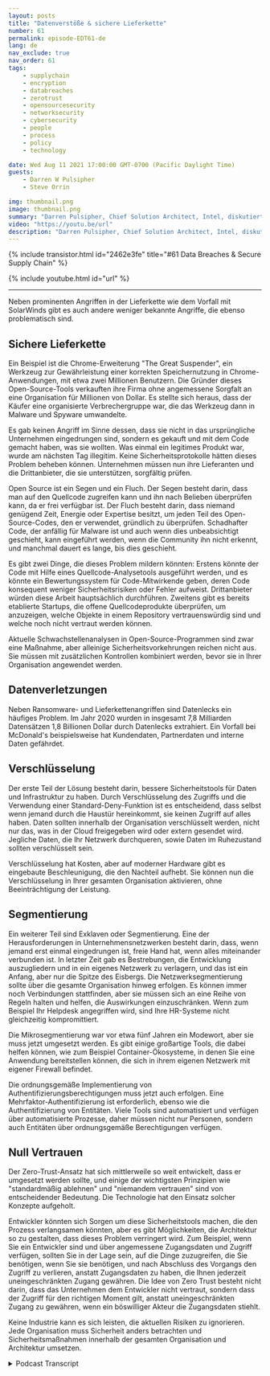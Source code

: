 ```yaml
---
layout: posts
title: "Datenverstöße & sichere Lieferkette"
number: 61
permalink: episode-EDT61-de
lang: de
nav_exclude: true
nav_order: 61
tags:
    - supplychain
    - encryption
    - databreaches
    - zerotrust
    - opensourcesecurity
    - networksecurity
    - cybersecurity
    - people
    - process
    - policy
    - technology

date: Wed Aug 11 2021 17:00:00 GMT-0700 (Pacific Daylight Time)
guests:
    - Darren W Pulsipher
    - Steve Orrin

img: thumbnail.png
image: thumbnail.png
summary: "Darren Pulsipher, Chief Solution Architect, Intel, diskutiert Datenverstöße und sichere Lieferketten mit dem häufigen Gast Steve Orrin, CTO von Intel, Federal."
video: "https://youtu.be/url"
description: "Darren Pulsipher, Chief Solution Architect, Intel, diskutiert Datenverstöße und sichere Lieferketten mit dem häufigen Gast Steve Orrin, CTO von Intel, Federal."
---
```


<div>
{% include transistor.html id="2462e3fe" title="#61 Data Breaches & Secure Supply Chain" %}

{% include youtube.html id="url" %}
</div>

---

Neben prominenten Angriffen in der Lieferkette wie dem Vorfall mit SolarWinds gibt es auch andere weniger bekannte Angriffe, die ebenso problematisch sind.

## Sichere Lieferkette

Ein Beispiel ist die Chrome-Erweiterung "The Great Suspender", ein Werkzeug zur Gewährleistung einer korrekten Speichernutzung in Chrome-Anwendungen, mit etwa zwei Millionen Benutzern. Die Gründer dieses Open-Source-Tools verkauften ihre Firma ohne angemessene Sorgfalt an eine Organisation für Millionen von Dollar. Es stellte sich heraus, dass der Käufer eine organisierte Verbrechergruppe war, die das Werkzeug dann in Malware und Spyware umwandelte.

Es gab keinen Angriff im Sinne dessen, dass sie nicht in das ursprüngliche Unternehmen eingedrungen sind, sondern es gekauft und mit dem Code gemacht haben, was sie wollten. Was einmal ein legitimes Produkt war, wurde am nächsten Tag illegitim. Keine Sicherheitsprotokolle hätten dieses Problem beheben können. Unternehmen müssen nun ihre Lieferanten und die Drittanbieter, die sie unterstützen, sorgfältig prüfen.

Open Source ist ein Segen und ein Fluch. Der Segen besteht darin, dass man auf den Quellcode zugreifen kann und ihn nach Belieben überprüfen kann, da er frei verfügbar ist. Der Fluch besteht darin, dass niemand genügend Zeit, Energie oder Expertise besitzt, um jeden Teil des Open-Source-Codes, den er verwendet, gründlich zu überprüfen. Schadhafter Code, der anfällig für Malware ist und auch wenn dies unbeabsichtigt geschieht, kann eingeführt werden, wenn die Community ihn nicht erkennt, und manchmal dauert es lange, bis dies geschieht.

Es gibt zwei Dinge, die dieses Problem mildern könnten: Erstens könnte der Code mit Hilfe eines Quellcode-Analysetools ausgeführt werden, und es könnte ein Bewertungssystem für Code-Mitwirkende geben, deren Code konsequent weniger Sicherheitsrisiken oder Fehler aufweist. Drittanbieter würden diese Arbeit hauptsächlich durchführen. Zweitens gibt es bereits etablierte Startups, die offene Quellcodeprodukte überprüfen, um anzuzeigen, welche Objekte in einem Repository vertrauenswürdig sind und welche noch nicht vertraut werden können.

Aktuelle Schwachstellenanalysen in Open-Source-Programmen sind zwar eine Maßnahme, aber alleinige Sicherheitsvorkehrungen reichen nicht aus. Sie müssen mit zusätzlichen Kontrollen kombiniert werden, bevor sie in Ihrer Organisation angewendet werden.

## Datenverletzungen

Neben Ransomware- und Lieferkettenangriffen sind Datenlecks ein häufiges Problem. Im Jahr 2020 wurden in insgesamt 7,8 Milliarden Datensätzen 1,8 Billionen Dollar durch Datenlecks extrahiert. Ein Vorfall bei McDonald's beispielsweise hat Kundendaten, Partnerdaten und interne Daten gefährdet.

## Verschlüsselung

Der erste Teil der Lösung besteht darin, bessere Sicherheitstools für Daten und Infrastruktur zu haben. Durch Verschlüsselung des Zugriffs und die Verwendung einer Standard-Deny-Funktion ist es entscheidend, dass selbst wenn jemand durch die Haustür hereinkommt, sie keinen Zugriff auf alles haben. Daten sollten innerhalb der Organisation verschlüsselt werden, nicht nur das, was in der Cloud freigegeben wird oder extern gesendet wird. Jegliche Daten, die Ihr Netzwerk durchqueren, sowie Daten im Ruhezustand sollten verschlüsselt sein.

Verschlüsselung hat Kosten, aber auf moderner Hardware gibt es eingebaute Beschleunigung, die den Nachteil aufhebt. Sie können nun die Verschlüsselung in Ihrer gesamten Organisation aktivieren, ohne Beeinträchtigung der Leistung.

## Segmentierung

Ein weiterer Teil sind Exklaven oder Segmentierung. Eine der Herausforderungen in Unternehmensnetzwerken besteht darin, dass, wenn jemand erst einmal eingedrungen ist, freie Hand hat, wenn alles miteinander verbunden ist. In letzter Zeit gab es Bestrebungen, die Entwicklung auszugliedern und in ein eigenes Netzwerk zu verlagern, und das ist ein Anfang, aber nur die Spitze des Eisbergs. Die Netzwerksegmentierung sollte über die gesamte Organisation hinweg erfolgen. Es können immer noch Verbindungen stattfinden, aber sie müssen sich an eine Reihe von Regeln halten und helfen, die Auswirkungen einzuschränken. Wenn zum Beispiel Ihr Helpdesk angegriffen wird, sind Ihre HR-Systeme nicht gleichzeitig kompromittiert.

Die Mikrosegmentierung war vor etwa fünf Jahren ein Modewort, aber sie muss jetzt umgesetzt werden. Es gibt einige großartige Tools, die dabei helfen können, wie zum Beispiel Container-Ökosysteme, in denen Sie eine Anwendung bereitstellen können, die sich in ihrem eigenen Netzwerk mit eigener Firewall befindet.

Die ordnungsgemäße Implementierung von Authentifizierungsberechtigungen muss jetzt auch erfolgen. Eine Mehrfaktor-Authentifizierung ist erforderlich, ebenso wie die Authentifizierung von Entitäten. Viele Tools sind automatisiert und verfügen über automatisierte Prozesse, daher müssen nicht nur Personen, sondern auch Entitäten über ordnungsgemäße Berechtigungen verfügen.

## Null Vertrauen

Der Zero-Trust-Ansatz hat sich mittlerweile so weit entwickelt, dass er umgesetzt werden sollte, und einige der wichtigsten Prinzipien wie "standardmäßig ablehnen" und "niemandem vertrauen" sind von entscheidender Bedeutung. Die Technologie hat den Einsatz solcher Konzepte aufgeholt.

Entwickler könnten sich Sorgen um diese Sicherheitstools machen, die den Prozess verlangsamen könnten, aber es gibt Möglichkeiten, die Architektur so zu gestalten, dass dieses Problem verringert wird. Zum Beispiel, wenn Sie ein Entwickler sind und über angemessene Zugangsdaten und Zugriff verfügen, sollten Sie in der Lage sein, auf die Dinge zuzugreifen, die Sie benötigen, wenn Sie sie benötigen, und nach Abschluss des Vorgangs den Zugriff zu verlieren, anstatt Zugangsdaten zu haben, die Ihnen jederzeit uneingeschränkten Zugang gewähren. Die Idee von Zero Trust besteht nicht darin, dass das Unternehmen dem Entwickler nicht vertraut, sondern dass der Zugriff für den richtigen Moment gilt, anstatt uneingeschränkten Zugang zu gewähren, wenn ein böswilliger Akteur die Zugangsdaten stiehlt.

Keine Industrie kann es sich leisten, die aktuellen Risiken zu ignorieren. Jede Organisation muss Sicherheit anders betrachten und Sicherheitsmaßnahmen innerhalb der gesamten Organisation und Architektur umsetzen.



<details>
<summary> Podcast Transcript </summary>

<p></p>

</details>
